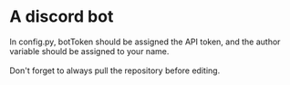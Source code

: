 <h1>A discord bot</h1>


In config.py, botToken should be assigned the API token, and the author variable should be assigned to your name.<br>
<br>Don't forget to always pull the repository before editing.